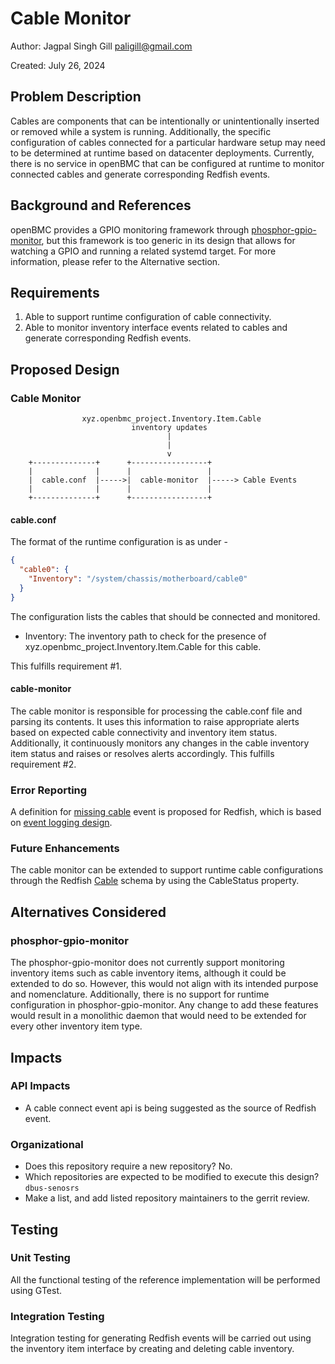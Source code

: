 # Cable Monitor

Author: Jagpal Singh Gill <paligill@gmail.com>

Created: July 26, 2024

## Problem Description

Cables are components that can be intentionally or unintentionally inserted or
removed while a system is running. Additionally, the specific configuration of
cables connected for a particular hardware setup may need to be determined at
runtime based on datacenter deployments. Currently, there is no service in
openBMC that can be configured at runtime to monitor connected cables and
generate corresponding Redfish events.

## Background and References

openBMC provides a GPIO monitoring framework through
[phosphor-gpio-monitor](https://github.com/openbmc/phosphor-gpio-monitor), but
this framework is too generic in its design that allows for watching a GPIO and
running a related systemd target. For more information, please refer to the
Alternative section.

## Requirements

1. Able to support runtime configuration of cable connectivity.
2. Able to monitor inventory interface events related to cables and generate
   corresponding Redfish events.

## Proposed Design

### Cable Monitor

```
                xyz.openbmc_project.Inventory.Item.Cable
                           inventory updates
                                   |
                                   |
                                   v
    +--------------+      +-----------------+
    |              |      |                 |
    |  cable.conf  |----->|  cable-monitor  |-----> Cable Events
    |              |      |                 |
    +--------------+      +-----------------+
```

#### cable.conf

The format of the runtime configuration is as under -

```json
{
  "cable0": {
    "Inventory": "/system/chassis/motherboard/cable0"
  }
}
```

The configuration lists the cables that should be connected and monitored.

- Inventory: The inventory path to check for the presence of
  xyz.openbmc_project.Inventory.Item.Cable for this cable.

This fulfills requirement #1.

#### cable-monitor

The cable monitor is responsible for processing the cable.conf file and parsing
its contents. It uses this information to raise appropriate alerts based on
expected cable connectivity and inventory item status. Additionally, it
continuously monitors any changes in the cable inventory item status and raises
or resolves alerts accordingly. This fulfills requirement #2.

### Error Reporting

A definition for
[missing cable](https://gerrit.openbmc.org/c/openbmc/phosphor-dbus-interfaces/+/74397)
event is proposed for Redfish, which is based on
[event logging design](https://github.com/openbmc/docs/blob/master/designs/event-logging.md).

### Future Enhancements

The cable monitor can be extended to support runtime cable configurations
through the Redfish
[Cable](https://redfish.dmtf.org/schemas/v1/Cable.v1_2_3.json) schema by using
the CableStatus property.

## Alternatives Considered

### phosphor-gpio-monitor

The phosphor-gpio-monitor does not currently support monitoring inventory items
such as cable inventory items, although it could be extended to do so. However,
this would not align with its intended purpose and nomenclature. Additionally,
there is no support for runtime configuration in phosphor-gpio-monitor. Any
change to add these features would result in a monolithic daemon that would need
to be extended for every other inventory item type.

## Impacts

### API Impacts

- A cable connect event api is being suggested as the source of Redfish event.

### Organizational

- Does this repository require a new repository? No.
- Which repositories are expected to be modified to execute this design?
  `dbus-senosrs`
- Make a list, and add listed repository maintainers to the gerrit review.

## Testing

### Unit Testing

All the functional testing of the reference implementation will be performed
using GTest.

### Integration Testing

Integration testing for generating Redfish events will be carried out using the
inventory item interface by creating and deleting cable inventory.
